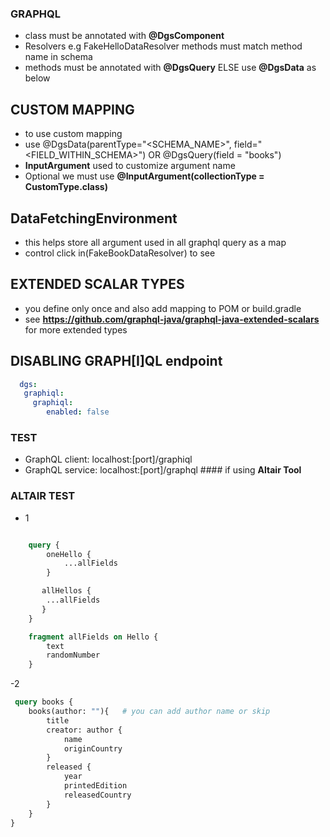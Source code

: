 ### GRAPHQL
- class must be annotated with **@DgsComponent**
- Resolvers e.g FakeHelloDataResolver methods must match method name in schema
- methods must be annotated with **@DgsQuery**  ELSE use **@DgsData** as below

## CUSTOM MAPPING
- to use custom mapping
- use @DgsData(parentType="<SCHEMA_NAME>", field="<FIELD_WITHIN_SCHEMA>") OR @DgsQuery(field = "books")
- **InputArgument** used to customize argument name
- Optional<CustomType> we must use **@InputArgument(collectionType = CustomType.class)**

## DataFetchingEnvironment  
- this helps store all argument used in all graphql query as a map
- control click in(FakeBookDataResolver)  to see 

## EXTENDED SCALAR TYPES
- you define only once and also add mapping to POM or build.gradle
- see **https://github.com/graphql-java/graphql-java-extended-scalars** for more extended types
 
## DISABLING GRAPH[I]QL endpoint
```yaml
  dgs:
   graphiql:
     graphiql:
        enabled: false
```

### TEST
- GraphQL client: localhost:[port]/graphiql
- GraphQL service: localhost:[port]/graphql    #### if using **Altair Tool**


### ALTAIR TEST
- 1
```graphql

    query {
        oneHello {
            ...allFields
        }

       allHellos {
        ...allFields
       }
    }

    fragment allFields on Hello {
        text
        randomNumber
    }
```
-2 
```graphql
 query books {
    books(author: ""){   # you can add author name or skip
        title
        creator: author {
            name
            originCountry
        }
        released {
            year
            printedEdition
            releasedCountry
        }
    }
}
```